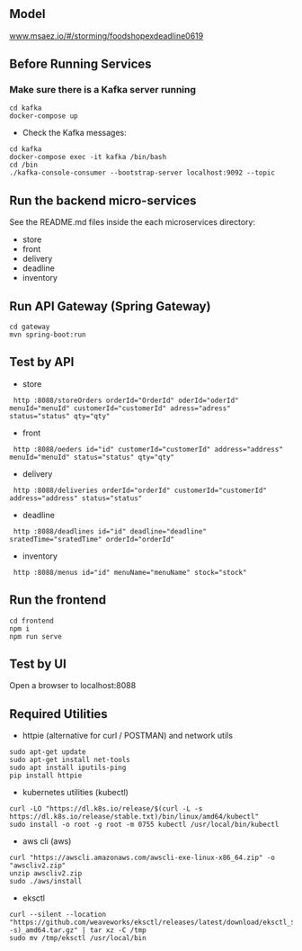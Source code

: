 # 

## Model
www.msaez.io/#/storming/foodshopexdeadline0619

## Before Running Services
### Make sure there is a Kafka server running
```
cd kafka
docker-compose up
```
- Check the Kafka messages:
```
cd kafka
docker-compose exec -it kafka /bin/bash
cd /bin
./kafka-console-consumer --bootstrap-server localhost:9092 --topic
```

## Run the backend micro-services
See the README.md files inside the each microservices directory:

- store
- front
- delivery
- deadline
- inventory


## Run API Gateway (Spring Gateway)
```
cd gateway
mvn spring-boot:run
```

## Test by API
- store
```
 http :8088/storeOrders orderId="OrderId" oderId="oderId" menuId="menuId" customerId="customerId" adress="adress" status="status" qty="qty" 
```
- front
```
 http :8088/oeders id="id" customerId="customerId" address="address" menuId="menuId" status="status" qty="qty" 
```
- delivery
```
 http :8088/deliveries orderId="orderId" customerId="customerId" address="address" status="status" 
```
- deadline
```
 http :8088/deadlines id="id" deadline="deadline" sratedTime="sratedTime" orderId="orderId" 
```
- inventory
```
 http :8088/menus id="id" menuName="menuName" stock="stock" 
```


## Run the frontend
```
cd frontend
npm i
npm run serve
```

## Test by UI
Open a browser to localhost:8088

## Required Utilities

- httpie (alternative for curl / POSTMAN) and network utils
```
sudo apt-get update
sudo apt-get install net-tools
sudo apt install iputils-ping
pip install httpie
```

- kubernetes utilities (kubectl)
```
curl -LO "https://dl.k8s.io/release/$(curl -L -s https://dl.k8s.io/release/stable.txt)/bin/linux/amd64/kubectl"
sudo install -o root -g root -m 0755 kubectl /usr/local/bin/kubectl
```

- aws cli (aws)
```
curl "https://awscli.amazonaws.com/awscli-exe-linux-x86_64.zip" -o "awscliv2.zip"
unzip awscliv2.zip
sudo ./aws/install
```

- eksctl 
```
curl --silent --location "https://github.com/weaveworks/eksctl/releases/latest/download/eksctl_$(uname -s)_amd64.tar.gz" | tar xz -C /tmp
sudo mv /tmp/eksctl /usr/local/bin
```

